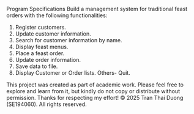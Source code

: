 Program Specifications
Build a management system for traditional feast orders with the following functionalities:
1. Register customers.
2. Update customer information.
3. Search for customer information by name.
4. Display feast menus.
5. Place a feast order.
6. Update order information.
7. Save data to file.
8. Display Customer or Order lists.
Others- Quit.

This project was created as part of academic work.
Please feel free to explore and learn from it, but kindly do not copy or distribute without permission.
Thanks for respecting my effort!
© 2025 Tran Thai Duong (SE194060). All rights reserved.
